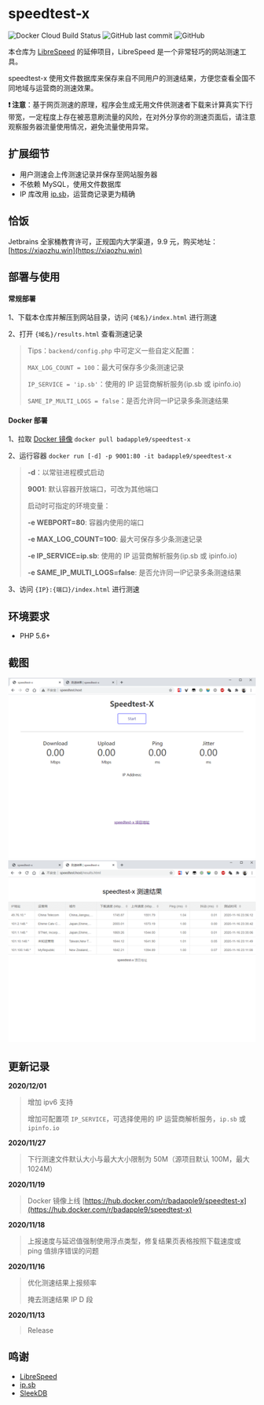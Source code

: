 # speedtest-x
![Docker Cloud Build Status](https://img.shields.io/docker/cloud/build/badapple9/speedtest-x) ![GitHub last commit](https://img.shields.io/github/last-commit/badapple9/speedtest-x) ![GitHub](https://img.shields.io/github/license/badapple9/speedtest-x)

本仓库为 [LibreSpeed](https://github.com/librespeed/speedtest) 的延伸项目，LibreSpeed 是一个非常轻巧的网站测速工具。

speedtest-x 使用文件数据库来保存来自不同用户的测速结果，方便您查看全国不同地域与运营商的测速效果。

**❗ 注意**：基于网页测速的原理，程序会生成无用文件供测速者下载来计算真实下行带宽，一定程度上存在被恶意刷流量的风险，在对外分享你的测速页面后，请注意观察服务器流量使用情况，避免流量使用异常。

## 扩展细节
 - 用户测速会上传测速记录并保存至网站服务器
 - 不依赖 MySQL，使用文件数据库
 - IP 库改用 [ip.sb](https://ip.sb)，运营商记录更为精确

## 恰饭

Jetbrains 全家桶教育许可，正规国内大学渠道，9.9 元，购买地址：[https://xiaozhu.win](https://xiaozhu.win)

## 部署与使用

#### 常规部署

1、下载本仓库并解压到网站目录，访问 `{域名}/index.html` 进行测速

2、打开 `{域名}/results.html` 查看测速记录 

> Tips：`backend/config.php` 中可定义一些自定义配置：
> 
> `MAX_LOG_COUNT = 100`：最大可保存多少条测速记录
>
> `IP_SERVICE = 'ip.sb'`：使用的 IP 运营商解析服务(ip.sb 或 ipinfo.io)
>
> `SAME_IP_MULTI_LOGS = false`：是否允许同一IP记录多条测速结果

#### Docker 部署

1、拉取 [Docker 镜像](https://hub.docker.com/r/badapple9/speedtest-x) `docker pull badapple9/speedtest-x`

2、运行容器 `docker run [-d] -p 9001:80 -it badapple9/speedtest-x`

> **-d**：以常驻进程模式启动
>
> **9001**: 默认容器开放端口，可改为其他端口
>
> 启动时可指定的环境变量：
>
> **-e WEBPORT=80**: 容器内使用的端口
>
> **-e MAX_LOG_COUNT=100**: 最大可保存多少条测速记录
>
> **-e IP_SERVICE=ip.sb**: 使用的 IP 运营商解析服务(ip.sb 或 ipinfo.io)
>
> **-e SAME_IP_MULTI_LOGS=false**: 是否允许同一IP记录多条测速结果

3、访问 `{IP}:{端口}/index.html` 进行测速

## 环境要求
 - PHP 5.6+

## 截图

![index](https://raw.githubusercontent.com/BadApple9/images/main/indexdemo.png)
![results](https://raw.githubusercontent.com/BadApple9/images/main/resultsdemo.png)

## 更新记录

**2020/12/01**

> 增加 ipv6 支持
>
> 增加可配置项 `IP_SERVICE`，可选择使用的 IP 运营商解析服务，`ip.sb` 或 `ipinfo.io`

**2020/11/27**

> 下行测速文件默认大小与最大大小限制为 50M（源项目默认 100M，最大 1024M）

**2020/11/19**

> Docker 镜像上线 [https://hub.docker.com/r/badapple9/speedtest-x](https://hub.docker.com/r/badapple9/speedtest-x)

**2020/11/18**

> 上报速度与延迟值强制使用浮点类型，修复结果页表格按照下载速度或 ping 值排序错误的问题

**2020/11/16**

> 优化测速结果上报频率
>
> 掩去测速结果 IP D 段

**2020/11/13**

> Release

## 鸣谢
 - [LibreSpeed](https://github.com/librespeed/speedtest)
 - [ip.sb](https://ip.sb)
 - [SleekDB](https://github.com/rakibtg/SleekDB)
